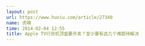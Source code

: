 ```yaml
---
layout: post
url: https://www.huxiu.com/article/27340
name: 虎嗅
time: 2014-02-04 12:55
title: Apple TV行货机顶盒要开卖？至少要有这几个难题待解决
---
```

